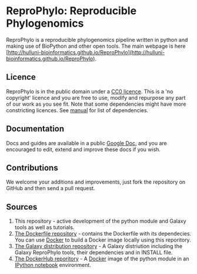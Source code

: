 # ReproPhylo: Reproducible Phylogenomics

ReproPhylo is a reproducible phylogenomics pipeline written in python and making use of BioPython and other open tools. The main webpage is here [http://hulluni-bioinformatics.github.io/ReproPhylo](http://hulluni-bioinformatics.github.io/ReproPhylo).

## Licence
ReproPhylo is in the public domain under a [CC0 licence](http://creativecommons.org/publicdomain/zero/1.0/). This is a 'no copyright' licence and you are free to use, modify and repurpose any part of our work as you see fit. Note that some dependencies might have more constricting licences. See [manual](https://docs.google.com/document/d/1Q-8B0cvkZw2zMkuP0Af4zZ7FiAvBQPDdGbrLLMgtx_4/edit?usp=sharing) for list of dependencies. 

## Documentation
Docs and guides are available in a public [Google Doc](https://docs.google.com/document/d/1Q-8B0cvkZw2zMkuP0Af4zZ7FiAvBQPDdGbrLLMgtx_4/edit?usp=sharing), and you are encouraged to edit, extend and improve these docs if you wish.

## Contributions
We welcome your additions and improvements, just fork the repository on GitHub and then send a pull request.

## Sources
1. This repository - active development of the python module and Galaxy tools as well as tutorials.
2. [The Dockerfile repository](https://github.com/HullUni-bioinformatics/ReproPhyloDockerfile) - contains the Dockerfile with its dependecies. You can use [Docker](https://www.docker.com/) to build a Docker image locally using this reporitory.
3. [The Galaxy distribution repository](https://github.com/HullUni-bioinformatics/ReproPhyloGalaxy) - A Galaxy distriution including the Galaxy ReproPhylo tools, their dependencies and in INSTALL file.
4. [The DockerHub reporitory](https://registry.hub.docker.com/u/szitenberg/reprophylo/) - A [Docker](https://www.docker.com/) image of the python module in an [IPython notebook](http://ipython.org/notebook.html) environment.
